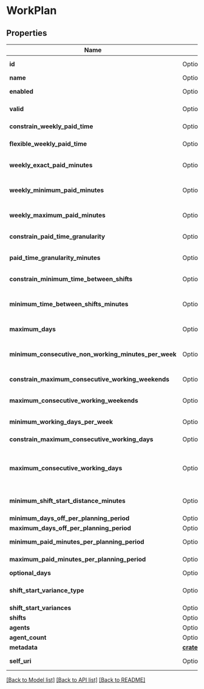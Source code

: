 # WorkPlan

## Properties

Name | Type | Description | Notes
------------ | ------------- | ------------- | -------------
**id** | Option<**String**> | The globally unique identifier for the object. | [optional][readonly]
**name** | Option<**String**> |  | [optional]
**enabled** | Option<**bool**> | Whether the work plan is enabled for scheduling | [optional]
**valid** | Option<**bool**> | Whether the work plan is valid or not | [optional][readonly]
**constrain_weekly_paid_time** | Option<**bool**> | Whether the weekly paid time constraint is enabled for this work plan | [optional]
**flexible_weekly_paid_time** | Option<**bool**> | Whether the weekly paid time constraint is flexible for this work plan | [optional]
**weekly_exact_paid_minutes** | Option<**i32**> | Exact weekly paid time in minutes for this work plan. Used if flexibleWeeklyPaidTime == false | [optional]
**weekly_minimum_paid_minutes** | Option<**i32**> | Minimum weekly paid time in minutes for this work plan. Used if flexibleWeeklyPaidTime == true | [optional]
**weekly_maximum_paid_minutes** | Option<**i32**> | Maximum weekly paid time in minutes for this work plan. Used if flexibleWeeklyPaidTime == true | [optional]
**constrain_paid_time_granularity** | Option<**bool**> | Whether paid time granularity is constrained for this work plan | [optional]
**paid_time_granularity_minutes** | Option<**i32**> | Granularity in minutes allowed for shift paid time in this work plan. Used if constrainPaidTimeGranularity == true | [optional]
**constrain_minimum_time_between_shifts** | Option<**bool**> | Whether the minimum time between shifts constraint is enabled for this work plan | [optional]
**minimum_time_between_shifts_minutes** | Option<**i32**> | Minimum time between shifts in minutes defined in this work plan. Used if constrainMinimumTimeBetweenShifts == true | [optional]
**maximum_days** | Option<**i32**> | Maximum number days in a week allowed to be scheduled for this work plan | [optional]
**minimum_consecutive_non_working_minutes_per_week** | Option<**i32**> | Minimum amount of consecutive non working minutes per week that agents who are assigned this work plan are allowed to have off | [optional]
**constrain_maximum_consecutive_working_weekends** | Option<**bool**> | Whether to constrain the maximum consecutive working weekends | [optional]
**maximum_consecutive_working_weekends** | Option<**i32**> | The maximum number of consecutive weekends that agents who are assigned to this work plan are allowed to work | [optional]
**minimum_working_days_per_week** | Option<**i32**> | The minimum number of days that agents assigned to a work plan must work per week | [optional]
**constrain_maximum_consecutive_working_days** | Option<**bool**> | Whether to constrain the maximum consecutive working days | [optional]
**maximum_consecutive_working_days** | Option<**i32**> | The maximum number of consecutive days that agents assigned to this work plan are allowed to work. Used if constrainMaximumConsecutiveWorkingDays == true | [optional]
**minimum_shift_start_distance_minutes** | Option<**i32**> | The time period in minutes for the duration between the start times of two consecutive working days | [optional]
**minimum_days_off_per_planning_period** | Option<**i32**> | Minimum days off in the planning period | [optional]
**maximum_days_off_per_planning_period** | Option<**i32**> | Maximum days off in the planning period | [optional]
**minimum_paid_minutes_per_planning_period** | Option<**i32**> | Minimum paid minutes in the planning period | [optional]
**maximum_paid_minutes_per_planning_period** | Option<**i32**> | Maximum paid minutes in the planning period | [optional]
**optional_days** | Option<[**crate::models::SetWrapperDayOfWeek**](SetWrapperDayOfWeek.md)> |  | [optional]
**shift_start_variance_type** | Option<**String**> | This constraint ensures that an agent starts each workday within a user-defined time threshold | [optional]
**shift_start_variances** | Option<[**crate::models::ListWrapperShiftStartVariance**](ListWrapperShiftStartVariance.md)> |  | [optional]
**shifts** | Option<[**Vec<crate::models::WorkPlanShift>**](WorkPlanShift.md)> | Shifts in this work plan | [optional]
**agents** | Option<[**Vec<crate::models::DeletableUserReference>**](DeletableUserReference.md)> | Agents in this work plan | [optional]
**agent_count** | Option<**i32**> | Number of agents in this work plan | [optional]
**metadata** | [**crate::models::WfmVersionedEntityMetadata**](WfmVersionedEntityMetadata.md) |  | 
**self_uri** | Option<**String**> | The URI for this object | [optional][readonly]

[[Back to Model list]](../README.md#documentation-for-models) [[Back to API list]](../README.md#documentation-for-api-endpoints) [[Back to README]](../README.md)


